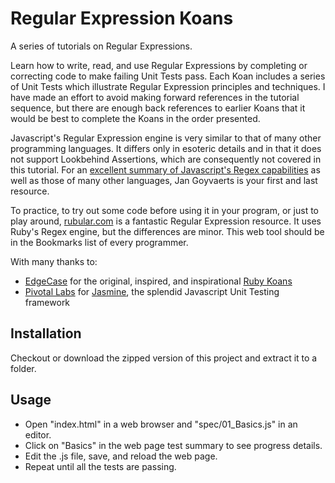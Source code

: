 Regular Expression Koans
========================

A series of tutorials on Regular Expressions.

Learn how to write, read, and use Regular Expressions by completing or correcting
code to make failing Unit Tests pass. Each Koan includes a series of Unit Tests
which illustrate Regular Expression principles and techniques. I have made an effort
to avoid making forward references in the tutorial sequence, but there are enough
back references to earlier Koans that it would be best to complete the Koans in
the order presented.

Javascript's Regular Expression engine is very similar to that of many other
programming languages. It differs only in esoteric details and in that it does
not support Lookbehind Assertions, which are consequently not covered in this tutorial.
For an [excellent summary of Javascript's Regex capabilities][jsRegex]
as well as those of many other languages, Jan Goyvaerts is your first and last resource.

To practice, to try out some code before using it in your program, or just to play around,
[rubular.com][rubular] is a fantastic Regular Expression resource.
It uses Ruby's Regex engine, but the differences are minor. This web tool should be in the
Bookmarks list of every programmer.

With many thanks to:

*  [EdgeCase](http://edgecase.com/) for the original, inspired, and inspirational [Ruby Koans](http://rubykoans.com/)
*  [Pivotal Labs](http://pivotallabs.com/) for [Jasmine](https://jasmine.github.io/), the splendid Javascript Unit Testing framework

Installation
------------

Checkout or download the zipped version of this project and extract it to a folder.

Usage
-----
* Open "index.html" in a web browser and "spec/01_Basics.js" in an editor.
* Click on "Basics" in the web page test summary to see progress details.
* Edit the .js file, save, and reload the web page.
* Repeat until all the tests are passing.

[jsRegex]: http://www.regular-expressions.info/javascript.html
[rubular]: http://rubular.com/
